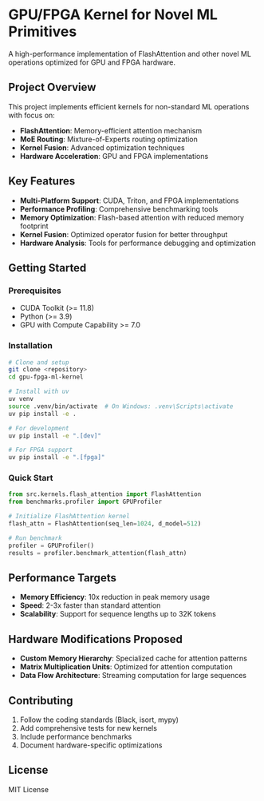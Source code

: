 # GPU/FPGA Kernel for Novel ML Primitives

A high-performance implementation of FlashAttention and other novel ML operations optimized for GPU and FPGA hardware.

## Project Overview

This project implements efficient kernels for non-standard ML operations with focus on:
- **FlashAttention**: Memory-efficient attention mechanism
- **MoE Routing**: Mixture-of-Experts routing optimization
- **Kernel Fusion**: Advanced optimization techniques
- **Hardware Acceleration**: GPU and FPGA implementations

## Key Features

- **Multi-Platform Support**: CUDA, Triton, and FPGA implementations
- **Performance Profiling**: Comprehensive benchmarking tools
- **Memory Optimization**: Flash-based attention with reduced memory footprint
- **Kernel Fusion**: Optimized operator fusion for better throughput
- **Hardware Analysis**: Tools for performance debugging and optimization

## Getting Started

### Prerequisites

- CUDA Toolkit (>= 11.8)
- Python (>= 3.9)
- GPU with Compute Capability >= 7.0

### Installation

```bash
# Clone and setup
git clone <repository>
cd gpu-fpga-ml-kernel

# Install with uv
uv venv
source .venv/bin/activate  # On Windows: .venv\Scripts\activate
uv pip install -e .

# For development
uv pip install -e ".[dev]"

# For FPGA support
uv pip install -e ".[fpga]"
```

### Quick Start

```python
from src.kernels.flash_attention import FlashAttention
from benchmarks.profiler import GPUProfiler

# Initialize FlashAttention kernel
flash_attn = FlashAttention(seq_len=1024, d_model=512)

# Run benchmark
profiler = GPUProfiler()
results = profiler.benchmark_attention(flash_attn)
```

## Performance Targets

- **Memory Efficiency**: 10x reduction in peak memory usage
- **Speed**: 2-3x faster than standard attention
- **Scalability**: Support for sequence lengths up to 32K tokens

## Hardware Modifications Proposed

- **Custom Memory Hierarchy**: Specialized cache for attention patterns
- **Matrix Multiplication Units**: Optimized for attention computation
- **Data Flow Architecture**: Streaming computation for large sequences

## Contributing

1. Follow the coding standards (Black, isort, mypy)
2. Add comprehensive tests for new kernels
3. Include performance benchmarks
4. Document hardware-specific optimizations

## License

MIT License 
